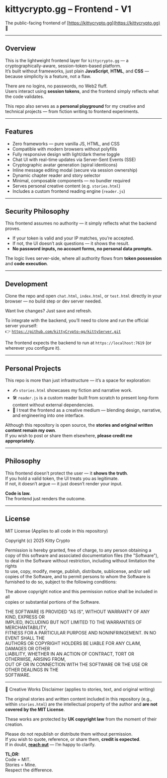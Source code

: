# kittycrypto.gg – Frontend - V1

The public-facing frontend of [https://kittycrypto.gg](https://kittycrypto.gg) 🐾

---

## Overview

This is the lightweight frontend layer for `kittycrypto.gg` — a cryptographically-aware, session-token-based platform.  
It’s built without frameworks, just plain **JavaScript**, **HTML**, and **CSS** — because simplicity is a feature, not a flaw.

There are no logins, no passwords, no Web2 fluff.  
Users interact using **session tokens**, and the frontend simply reflects what the code validates.

This repo also serves as a **personal playground** for my creative and technical projects — from fiction writing to frontend experiments.

---

## Features

- Zero frameworks — pure vanilla JS, HTML, and CSS
- Compatible with modern browsers without polyfills
- Fully responsive design with light/dark theme toggle
- Chat UI with real-time updates via Server-Sent Events (SSE)
- Cryptographic avatar generation (spiral identicons)
- Inline message editing modal (secure via session ownership)
- Dynamic chapter reader and story selector
- Minimal, composable components — no bundler required
- Serves personal creative content (e.g. `stories.html`)
- Includes a custom frontend reading engine (`reader.js`)

---

## Security Philosophy

This frontend assumes no authority — it simply reflects what the backend proves.

- If your token is valid and your IP matches, you’re accepted.
- If not, the UI doesn’t ask questions — it shows the result.
- **No password inputs, no account forms, no personal data prompts.**

The logic lives server-side, where all authority flows from **token possession** and **code execution**.

---

## Development

Clone the repo and open `chat.html`, `index.html`, or `test.html` directly in your browser — no build step or dev server needed.

Want live changes? Just save and refresh.

To integrate with the backend, you’ll need to clone and run the official server yourself:  
👉 [`https://github.com/kittyCrypto-gg/kittyServer.git`](https://github.com/kittyCrypto-gg/kittyServer.git)

The frontend expects the backend to run at `https://localhost:7619` (or wherever you configure it).

---

## Personal Projects

This repo is more than just infrastructure — it’s a space for exploration:

- ✍️ `stories.html` showcases my fiction and narrative work.
- 🛠️ `reader.js` is a custom reader built from scratch to present long-form content without external dependencies.
- 🎨 I treat the frontend as a creative medium — blending design, narrative, and engineering into one interface.

Although this repository is open source, the **stories and original written content remain my own**.  
If you wish to post or share them elsewhere, **please credit me appropriately**.

---

## Philosophy

This frontend doesn’t protect the user — it **shows the truth**.  
If you hold a valid token, the UI treats you as legitimate.  
If not, it doesn’t argue — it just doesn’t render your input.

**Code is law.**  
The frontend just renders the outcome.

---

## License

MIT License (Applies to all code in this repository)

Copyright (c) 2025 Kitty Crypto

Permission is hereby granted, free of charge, to any person obtaining a copy
of this software and associated documentation files (the "Software"), to deal
in the Software without restriction, including without limitation the rights  
to use, copy, modify, merge, publish, distribute, sublicense, and/or sell  
copies of the Software, and to permit persons to whom the Software is  
furnished to do so, subject to the following conditions:

The above copyright notice and this permission notice shall be included in all  
copies or substantial portions of the Software.

THE SOFTWARE IS PROVIDED "AS IS", WITHOUT WARRANTY OF ANY KIND, EXPRESS OR  
IMPLIED, INCLUDING BUT NOT LIMITED TO THE WARRANTIES OF MERCHANTABILITY,  
FITNESS FOR A PARTICULAR PURPOSE AND NONINFRINGEMENT. IN NO EVENT SHALL THE  
AUTHORS OR COPYRIGHT HOLDERS BE LIABLE FOR ANY CLAIM, DAMAGES OR OTHER  
LIABILITY, WHETHER IN AN ACTION OF CONTRACT, TORT OR OTHERWISE, ARISING FROM,  
OUT OF OR IN CONNECTION WITH THE SOFTWARE OR THE USE OR OTHER DEALINGS IN THE  
SOFTWARE.

---

📖 Creative Works Disclaimer (applies to stories, text, and original writing)

The original stories and written content included in this repository (e.g., within `stories.html`) are the intellectual property of the author and **are not covered by the MIT License**.

These works are protected by **UK copyright law** from the moment of their creation.

Please do not republish or distribute them without permission.  
If you wish to quote, reference, or share them, **credit is expected**.  
If in doubt, **[reach out](mailto:kitty@kittycrypto.gg)** — I’m happy to clarify.

**TL;DR:**  
Code = MIT.  
Stories = Mine.  
Respect the difference.
